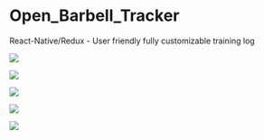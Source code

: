 # Open_Barbell_Tracker
React-Native/Redux - User friendly fully customizable training log

<kbd><img src="https://user-images.githubusercontent.com/16912505/29200569-7edaa6ec-7e24-11e7-81e3-e9f026fae381.png" /></kbd>

<kbd><img src="https://user-images.githubusercontent.com/16912505/29200448-47a5b208-7e23-11e7-93f7-e8fd17a4cc52.png" /></kbd>

<kbd><img src="https://user-images.githubusercontent.com/16912505/29200446-47a56e38-7e23-11e7-9e96-4f1ae2345f60.png" /></kbd>

<kbd><img src="https://user-images.githubusercontent.com/16912505/29200447-47a5895e-7e23-11e7-8f34-32c8a5f65745.png" /></kbd>

<kbd><img src="https://user-images.githubusercontent.com/16912505/29200449-47a6952e-7e23-11e7-928d-482b15050961.png" /></kbd>

